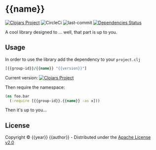 # {{name}}
[![Clojars Project](https://img.shields.io/clojars/v/{{group-id}}/{{name}}.svg)](https://clojars.org/{{group-id}}/{{name}}) ![CircleCi](https://img.shields.io/circleci/project/{{github-user}}/{{name}}.svg) ![last-commit](https://img.shields.io/github/last-commit/{{github-user}}/{{name}}.svg) [![Dependencies Status](https://jarkeeper.com/BrunoBonacci/safely/status.svg)](https://jarkeeper.com/{{github-user}}/{{name}})

A cool library designed to ... well, that part is up to you.

## Usage

In order to use the library add the dependency to your `project.clj`

``` clojure
[{{group-id}}/{{name}} "{{version}}"]
```

Current version: [![Clojars Project](https://img.shields.io/clojars/v/{{group-id}}/{{name}}.svg)](https://clojars.org/{{group-id}}/{{name}})


Then require the namespace:

``` clojure
(ns foo.bar
  (:require [{{group-id}}.{{name}} :as x]))
```

Then it's up to you...

## License

Copyright © {{year}} {{author}} - Distributed under the [Apache License v2.0](http://www.apache.org/licenses/LICENSE-2.0)
